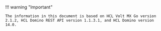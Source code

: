 !!! warning "Important"

    The information in this document is based on HCL Volt MX Go version 2.1.2, HCL Domino REST API version 1.1.3.1, and HCL Domino version 14.0.
